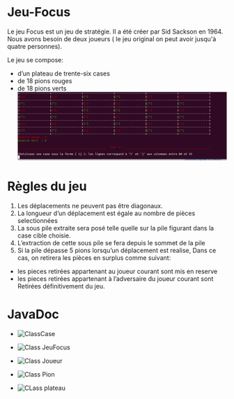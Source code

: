 # Jeu-Focus
Le jeu Focus est un jeu de stratégie. Il a été créer par Sid Sackson en 1964. Nous avons besoin de deux joueurs ( le jeu original on peut avoir jusqu'à quatre personnes). 

Le jeu se compose:
- d’un plateau de trente-six cases 
- de 18 pions rouges
- de 18 pions verts 
![alt text](https://github.com/asmae-MG/Jeu-Focus/blob/main/CMD.png)
# Règles du jeu 
1. Les déplacements ne peuvent pas être diagonaux.
2. La longueur d’un déplacement est égale au nombre de pièces selectionnées 
3. La sous pile extraite  sera posé telle quelle sur la pile figurant dans la case cible choisie.
4. L’extraction de cette sous pile se fera depuis le sommet de la pile
5. Si la pile dépasse 5 pions  lorsqu’un déplacement est realise,  Dans ce cas, on retirera les pièces en surplus comme suivant: 
- les pieces retirées appartenant au joueur courant sont mis en reserve 
- les pieces retirées appartenant à l’adversaire du joueur courant sont 
Retirées définitivement du jeu.
# JavaDoc

- ![ClassCase](https://github.com/asmae-MG/Jeu-Focus/tree/main/Assets/Case.png)
- ![Class JeuFocus](https://github.com/asmae-MG/Jeu-Focus/tree/main/Assets/JeuFocus.png)

- ![Class Joueur](https://github.com/asmae-MG/Jeu-Focus/tree/main/Assets/Joueur.png)
- ![Class Pion](https://github.com/asmae-MG/Jeu-Focus/tree/main/Assets/Pion.png)
- ![CLass plateau](https://github.com/asmae-MG/Jeu-Focus/tree/main/Assets/plateau.png)
